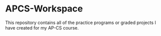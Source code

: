 # APCS-Workspace

This repository contains all of the practice programs or graded projects I have created for my AP-CS course.
